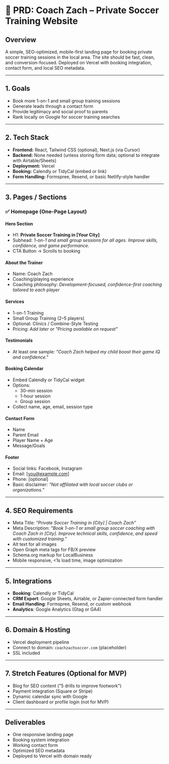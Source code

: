 # 📝 PRD: Coach Zach – Private Soccer Training Website

## Overview
A simple, SEO-optimized, mobile-first landing page for booking private soccer training sessions in the local area. The site should be fast, clean, and conversion-focused. Deployed on Vercel with booking integration, contact form, and local SEO metadata.

---

## 1. Goals
- Book more 1-on-1 and small group training sessions
- Generate leads through a contact form
- Provide legitimacy and social proof to parents
- Rank locally on Google for soccer training searches

---

## 2. Tech Stack
- **Frontend:** React, Tailwind CSS (optional), Next.js (via Cursor)
- **Backend:** None needed (unless storing form data; optional to integrate with Airtable/Sheets)
- **Deployment:** Vercel
- **Booking:** Calendly or TidyCal (embed or link)
- **Form Handling:** Formspree, Resend, or basic Netlify-style handler

---

## 3. Pages / Sections

### ✅ Homepage (One-Page Layout)
#### Hero Section
- H1: **Private Soccer Training in [Your City]**
- Subhead: *1-on-1 and small group sessions for all ages. Improve skills, confidence, and game performance.*
- CTA Button → Scrolls to booking

#### About the Trainer
- Name: Coach Zach
- Coaching/playing experience
- Coaching philosophy: *Development-focused, confidence-first coaching tailored to each player*

#### Services
- 1-on-1 Training
- Small Group Training (2–5 players)
- Optional: Clinics / Combine-Style Testing
- Pricing: *Add later or "Pricing available on request"*

#### Testimonials
- At least one sample: *"Coach Zach helped my child boost their game IQ and confidence."*

#### Booking Calendar
- Embed Calendly or TidyCal widget
- Options:
  - 30-min session
  - 1-hour session
  - Group session
- Collect name, age, email, session type

#### Contact Form
- Name
- Parent Email
- Player Name + Age
- Message/Goals

#### Footer
- Social links: Facebook, Instagram
- Email: [you@example.com]
- Phone: [optional]
- Basic disclaimer: *“Not affiliated with local soccer clubs or organizations.”*

---

## 4. SEO Requirements
- Meta Title: *“Private Soccer Training in [City] | Coach Zach”*
- Meta Description: *“Book 1-on-1 or small group soccer coaching with Coach Zach in [City]. Improve technical skills, confidence, and speed with customized training.”*
- Alt text for all images
- Open Graph meta tags for FB/X preview
- Schema.org markup for LocalBusiness
- Mobile responsive, <1s load time, image optimization

---

## 5. Integrations
- **Booking**: Calendly or TidyCal
- **CRM Export**: Google Sheets, Airtable, or Zapier-connected form handler
- **Email Handling**: Formspree, Resend, or custom webhook
- **Analytics**: Google Analytics (Gtag or GA4)

---

## 6. Domain & Hosting
- Vercel deployment pipeline
- Connect to domain: `coachzachsoccer.com` (placeholder)
- SSL included

---

## 7. Stretch Features (Optional for MVP)
- Blog for SEO content ("5 drills to improve footwork")
- Payment integration (Square or Stripe)
- Dynamic calendar sync with Google
- Client dashboard or profile login (not for MVP)

---

## Deliverables
- One responsive landing page
- Booking system integration
- Working contact form
- Optimized SEO metadata
- Deployed to Vercel with domain ready

